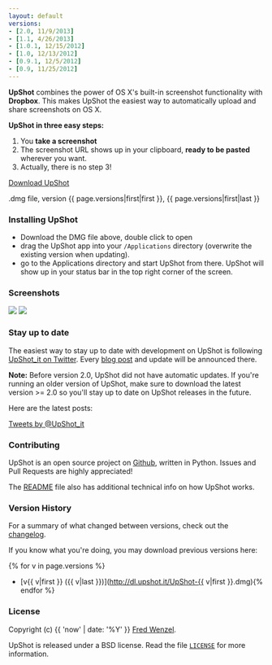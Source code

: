 ```yaml
---
layout: default
versions:
- [2.0, 11/9/2013]
- [1.1, 4/26/2013]
- [1.0.1, 12/15/2012]
- [1.0, 12/13/2012]
- [0.9.1, 12/5/2012]
- [0.9, 11/25/2012]
---
```


**UpShot** combines the power of OS X's built-in screenshot functionality with **Dropbox**. This makes UpShot the easiest way to automatically upload and share screenshots on OS X.

**UpShot in three easy steps:**

1. You **take a screenshot**
2. The screenshot URL shows up in your clipboard, **ready to be pasted** wherever you want.
3. Actually, there is no step 3!

<div id="dlbutton">
<a href="http://dl.upshot.it/UpShot-{{ page.versions|first|first }}.dmg" class="button">Download UpShot</a>
<p>.dmg file, version {{ page.versions|first|first }}, {{ page.versions|first|last }}</p>
</div>

### Installing UpShot
* Download the DMG file above, double click to open
* drag the UpShot app into your ``/Applications`` directory (overwrite the existing version when updating).
* go to the Applications directory and start UpShot from there. UpShot will show up in your status bar in the top right corner of the screen.

### Screenshots
<div id="screenshots">
<a href="images/upshot-menu.png" rel="lightbox[s]" title="The main titlebar menu"><img src="images/upshot-menu.png"></a>
<a href="images/preferences.png" rel="lightbox[s]" title="UpShot's preferences screen"><img src="images/preferences.png"></a>
</div>

### Stay up to date
The easiest way to stay up to date with development on UpShot is following [UpShot_it on Twitter][twitter]. Every [blog post][blog] and update will be announced there.

**Note:** Before version 2.0, UpShot did not have automatic updates. If you're running an older version of UpShot, make sure to download the latest version >= 2.0 so you'll stay up to date on UpShot releases in the future.

Here are the latest posts:

<a class="twitter-timeline" data-dnt="true" href="https://twitter.com/UpShot_it" data-widget-id="279318266516742144">Tweets by @UpShot_it</a>
<script>!function(d,s,id){var js,fjs=d.getElementsByTagName(s)[0];if(!d.getElementById(id)){js=d.createElement(s);js.id=id;js.src="//platform.twitter.com/widgets.js";fjs.parentNode.insertBefore(js,fjs);}}(document,"script","twitter-wjs");</script>

[twitter]: https://twitter.com/UpShot_it
[blog]: http://fredericiana.com/tag/upshot/

### Contributing

UpShot is an open source project on [Github][upshot-gh], written in Python. Issues and Pull Requests are highly appreciated!

The [README][readme] file also has additional technical info on how UpShot works.

[upshot-gh]: https://github.com/fwenzel/upshot/
[readme]: https://github.com/fwenzel/upshot#readme

### Version History
For a summary of what changed between versions, check out the [changelog][changelog].

If you know what you're doing, you may download previous versions here:

{% for v in page.versions %}
* [v{{ v|first }} ({{ v|last }})](http://dl.upshot.it/UpShot-{{ v|first }}.dmg){% endfor %}

[changelog]: https://github.com/fwenzel/upshot/blob/master/CHANGELOG.md

### License
Copyright (c) {{ 'now' | date: '%Y' }} [Fred Wenzel](http://fredericiana.com).

UpShot is released under a BSD license. Read the file [``LICENSE``][license] for more information.

[license]: https://github.com/fwenzel/upshot/blob/master/LICENSE
